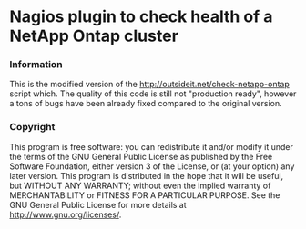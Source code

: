 # Nagios plugin to check health of a NetApp Ontap cluster

### Information 

This is the modified version of the http://outsideit.net/check-netapp-ontap script which. The quality of
this code is still not "production ready", however a tons of bugs have been already fixed compared to
the original version.


### Copyright

This program is free software: you can redistribute it and/or modify it under the terms of the GNU General Public 
License as published by the Free Software Foundation, either version 3 of the License, or (at your option) any later 
version. This program is distributed in the hope that it will be useful, but WITHOUT ANY WARRANTY; without even the 
implied warranty of MERCHANTABILITY or FITNESS FOR A PARTICULAR PURPOSE. See the GNU General Public License for more 
details at <http://www.gnu.org/licenses/>.
